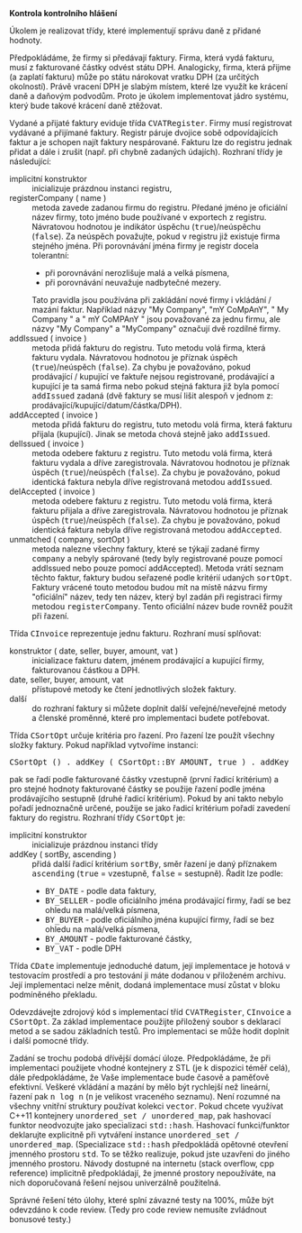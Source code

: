 <td class="header"><b>Kontrola kontrolního hlášení</b></td>

<td class="lrtbCell" colspan="3" align="left"><p>Úkolem je realizovat třídy, které implementují správu daně z přidané hodnoty.</p>

<p>Předpokládáme, že firmy si předávají faktury. Firma, která vydá fakturu, musí z fakturované 
částky odvést státu DPH. Analogicky, firma, která přijme (a zaplatí fakturu) může po státu 
nárokovat vratku DPH (za určitých okolností). Právě vracení DPH je slabým místem, které lze využít ke 
krácení daně a daňovým podvodům. Proto je úkolem implementovat jádro systému, který bude takové 
krácení daně ztěžovat.</p>

<p>Vydané a přijaté faktury eviduje třída <tt>CVATRegister</tt>. Firmy musí registrovat vydávané 
a přijímané faktury. Registr páruje dvojice sobě odpovídajících faktur a je schopen najít faktury 
nespárované. Fakturu lze do registru jednak přidat a dále i zrušit (např. při chybně zadaných údajích).
Rozhraní třídy je následující:</p>

<dl>
  <dt>implicitní konstruktor</dt><dd>inicializuje prázdnou instanci registru,</dd>
  
  <dt>registerCompany ( name )</dt><dd>metoda zavede zadanou firmu do registru. Předané jméno je 
    oficiální název firmy, toto jméno bude používané v exportech z registru. Návratovou hodnotou 
    je indikátor úspěchu (<tt>true</tt>)/neúspěchu (<tt>false</tt>). Za neúspěch považujte, pokud 
    v registru již existuje firma stejného jména. Při porovnávání jména firmy je registr docela 
    tolerantní:
    <ul>
      <li>při porovnávání nerozlišuje malá a velká písmena,</li>
      <li>při porovnávání neuvažuje nadbytečné mezery.</li>
    </ul>
    Tato pravidla jsou používána při zakládání nové firmy i vkládání / mazání faktur. Například
    názvy "My Company", "mY CoMpAnY", "  My    Company    " a " mY   CoMPAnY " jsou považované za 
    jednu firmu, ale názvy "My Company" a "MyCompany"  označují dvě rozdílné firmy.</dd>


  <dt>addIssued ( invoice )</dt><dd>metoda přidá fakturu do registru. Tuto metodu volá firma, 
    která fakturu vydala. Návratovou hodnotou je příznak úspěch (<tt>true</tt>)/neúspěch (<tt>false</tt>).
    Za chybu je považováno, pokud prodávající / kupující ve faktuře nejsou registrované, prodávající a 
    kupující je ta samá firma nebo pokud stejná faktura již byla pomocí <tt>addIssued</tt> zadaná 
    (dvě faktury se musí lišit alespoň v jednom z: prodávající/kupující/datum/částka/DPH).</dd>
    
  <dt>addAccepted ( invoice )</dt><dd>metoda přidá fakturu do registru, tuto metodu volá firma, která fakturu
    přijala (kupující). Jinak se metoda chová stejně jako <tt>addIssued</tt>.</dd>

  <dt>delIssued ( invoice )</dt><dd>metoda odebere fakturu z registru. Tuto metodu volá firma, 
    která fakturu vydala a dříve zaregistrovala. Návratovou hodnotou je příznak úspěch (<tt>true</tt>)/neúspěch (<tt>false</tt>).
    Za chybu je považováno, pokud identická faktura nebyla dříve registrovaná metodou <tt>addIssued</tt>.</dd>
    
  <dt>delAccepted ( invoice )</dt><dd>metoda odebere fakturu z registru. Tuto metodu volá firma, 
    která fakturu přijala a dříve zaregistrovala. Návratovou hodnotou je příznak úspěch (<tt>true</tt>)/neúspěch (<tt>false</tt>).
    Za chybu je považováno, pokud identická faktura nebyla dříve registrovaná metodou <tt>addAccepted</tt>.</dd>

  <dt>unmatched ( company, sortOpt )</dt><dd>metoda nalezne všechny faktury, které se týkají zadané firmy 
    <tt>company</tt> a nebyly spárované (tedy byly registrované pouze pomocí addIssued nebo pouze pomocí 
    addAccepted). Metoda vrátí seznam těchto faktur, faktury budou seřazené podle kritérií udaných 
    <tt>sortOpt</tt>. Faktury vrácené touto metodou budou mít na místě názvu firmy "oficiální" název, 
    tedy ten název, který byl zadán při registraci firmy metodou <tt>registerCompany</tt>. Tento oficiální 
    název bude rovněž použit při řazení.</dd>
</dl>

<p>Třída <tt>CInvoice</tt> reprezentuje jednu fakturu. Rozhraní musí splňovat:</p>
<dl>
 <dt>konstruktor ( date, seller, buyer, amount, vat )</dt><dd>inicializace fakturu datem, jménem prodávající a 
   kupující firmy, fakturovanou částkou a DPH.</dd>
 <dt>date, seller, buyer, amount, vat</dt><dd>přístupové metody ke čtení jednotlivých složek faktury.</dd>
 <dt>další</dt><dd>do rozhraní faktury si můžete doplnit další veřejné/neveřejné metody a členské proměnné, 
  které pro implementaci budete potřebovat.</dd>
</dl>

<p>Třída <tt>CSortOpt</tt> určuje kritéria pro řazení. Pro řazení lze použít všechny složky faktury. 
Pokud například vytvoříme instanci: 

<pre>CSortOpt () . addKey ( CSortOpt::BY_AMOUNT, true ) . addKey ( CSortOpt::BY_SELLER, false )</pre>

pak se řadí podle fakturované částky vzestupně (první řadicí kritérium) a pro stejné hodnoty fakturované částky 
se použije řazení podle jména prodávajícího sestupně (druhé řadicí kritérium). Pokud by ani takto nebylo pořadí 
jednoznačně určené, použije se jako řadicí kritérium pořadí zavedení faktury do registru. Rozhraní třídy <tt>CSortOpt</tt> je:</p>

<dl>
 <dt>implicitní konstruktor</dt><dd>inicializuje prázdnou instanci třídy</dd>
 <dt>addKey ( sortBy, ascending )</dt><dd>přidá další řadicí kritérium <tt>sortBy</tt>, směr řazení je daný příznakem 
   <tt>ascending</tt> (<tt>true</tt> = vzestupně, <tt>false</tt> = sestupně). Řadit lze podle:
   <ul>
    <li><tt>BY_DATE</tt> - podle data faktury,</li>
    <li><tt>BY_SELLER</tt> - podle oficiálního jména prodávající firmy, řadí se bez ohledu na malá/velká písmena,</li>
    <li><tt>BY_BUYER</tt> - podle oficiálního jména kupující firmy, řadí se bez ohledu na malá/velká písmena,</li>
    <li><tt>BY_AMOUNT</tt> - podle fakturované částky,</li>
    <li><tt>BY_VAT</tt> - podle DPH</li>
   </ul></dd>
</dl>

<p>Třída <tt>CDate</tt> implementuje jednoduché datum, její implementace je hotová v testovacím prostředí 
a pro testování ji máte dodanou v přiloženém archivu. Její implementaci nelze měnit, dodaná implementace 
musí zůstat v bloku podmíněného překladu.</p>
  
<p>Odevzdávejte zdrojový kód s implementací tříd <tt>CVATRegister</tt>, <tt>CInvoice</tt> a <tt>CSortOpt</tt>. 
Za základ implementace použijte přiložený soubor s deklarací metod a se sadou základních testů. Pro implementaci 
se může hodit doplnit i další pomocné třídy.</p>

<p>Zadání se trochu podobá dřívější domácí úloze. Předpokládáme, že při implementaci použijete vhodné kontejnery 
z STL (je k dispozici téměř celá), dále předpokládáme, že Vaše implementace bude časově a paměťově efektivní.
Veškeré vkládání a mazání by mělo být rychlejší než lineární, řazení pak <tt>n log n</tt> (<tt>n</tt> je velikost 
vraceného seznamu). Není rozumné na všechny vnitřní struktury používat kolekci <tt>vector</tt>. Pokud chcete využívat C++11 
kontejnery <tt>unordered_set / unordered_map</tt>, pak hashovací funktor neodvozujte jako specializaci 
<tt>std::hash</tt>. Hashovací funkci/funktor deklarujte explicitně při vytváření instance 
<tt>unordered_set / unordered_map</tt>. (Specializace <tt>std::hash</tt> předpokládá opětovné otevření 
jmenného prostoru <tt>std</tt>. To se těžko realizuje, pokud jste uzavřeni do jiného jmenného prostoru. 
Návody dostupné na internetu (stack overflow, cpp reference) implicitně předpokládají, že jmenné prostory 
nepoužíváte, na nich doporučovaná řešení nejsou univerzálně použitelná.</p>

<p>Správné řešení této úlohy, které splní závazné testy na 100%, může být 
odevzdáno k code review. (Tedy pro code review nemusíte zvládnout bonusové testy.)</p>
</td> 

</tr>
